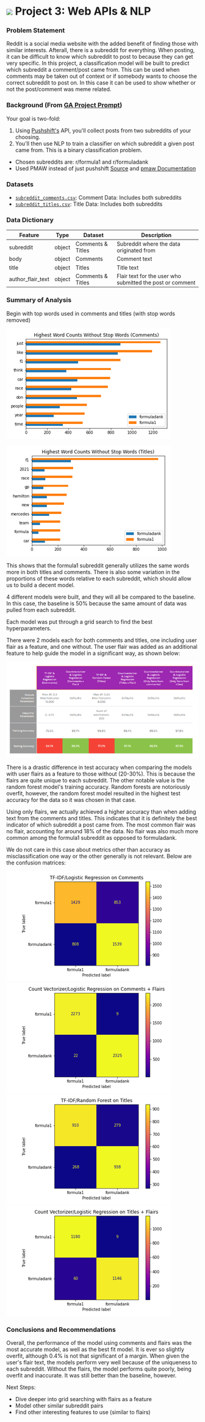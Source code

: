 # ![](https://ga-dash.s3.amazonaws.com/production/assets/logo-9f88ae6c9c3871690e33280fcf557f33.png) Project 3: Web APIs & NLP

### Problem Statement

Reddit is a social media website with the added benefit of finding those with similar interests. Afterall, there is a subreddit for everything. When posting, it can be difficult to know which subreddit to post to because they can get very specific. In this project, a classification model will be built to predict which subreddit a comment/post came from. This can be used when comments may be taken out of context or if somebody wants to choose the correct subreddit to post on. In this case it can be used to show whether or not the post/comment was meme related.

### Background (From [GA Project Prompt](https://git.generalassemb.ly/DSIR-523/project-3))

Your goal is two-fold:
1. Using [Pushshift's](https://github.com/pushshift/api) API, you'll collect posts from two subreddits of your choosing.
2. You'll then use NLP to train a classifier on which subreddit a given post came from. This is a binary classification problem.

* Chosen subreddits are: r/formula1 and r/formuladank
* Used PMAW instead of just pushshift [Source](https://medium.com/swlh/how-to-scrape-large-amounts-of-reddit-data-using-pushshift-1d33bde9286) and [pmaw Documentation](https://pypi.org/project/pmaw/)

### Datasets

* [`subreddit_comments.csv`](./data/subreddit_comments.csv): Comment Data: Includes both subreddits
* [`subreddit_titles.csv`](./data/subreddit_titles.csv): Title Data: Includes both subreddits

### Data Dictionary

|Feature|Type|Dataset|Description|
|---|---|---|---|
|subreddit|object|Comments & Titles|Subreddit where the data originated from|
|body|object|Comments|Comment text|
|title|object|Titles|Title text|
|author_flair_text|object|Comments & Titles|Flair text for the user who submitted the post or comment|

### Summary of Analysis

Begin with top words used in comments and titles (with stop words removed)

![](./images/wc_comments_no_stop.png)

![](./images/wc_no_stop.png)

This shows that the formula1 subreddit generally utilizes the same words more in both titles and comments. There is also some variation in the proportions of these words relative to each subreddit, which should allow us to build a decent model. 

4 different models were built, and they will all be compared to the baseline. In this case, the baseline is 50% because the same amount of data was pulled from each subreddit.

Each model was put through a grid search to find the best hyperparameters.

There were 2 models each for both comments and titles, one including user flair as a feature, and one without. The user flair was added as an additional feature to help guide the model in a significant way, as shown below: 

![](./images/model_metrics.PNG)

There is a drastic difference in test accuracy when comparing the models with user flairs as a feature to those without (20-30%). This is because the flairs are quite unique to each subreddit. The other notable value is the random forest model's training accuracy. Random forests are notoriously overfit, however, the random forest model resulted in the highest test accuracy for the data so it was chosen in that case. 

Using only flairs, we actually achieved a higher accuracy than when adding text from the comments and titles. This indicates that it is definitely the best indicator of which subreddit a post came from. The most common flair was no flair, accounting for around 18% of the data. No flair was also much more common among the formula1 subreddit as opposed to formuladank. 

We do not care in this case about metrics other than accuracy as misclassification one way or the other generally is not relevant. Below are the confusion matrices:

![](./images/comments_cm.png)
![](./images/comments_flairs_cm.png)
![](./images/titles_cm.png)
![](./images/titles_flairs_cm.png)


### Conclusions and Recommendations

Overall, the performance of the model using comments and flairs was the most accurate model, as well as the best fit model. It is ever so slightly overfit, although 0.4% is not that significant of a margin. When given the user's flair text, the models perform very well because of the uniqueness to each subreddit. Without the flairs, the model performs quite poorly, being overfit and inaccurate. It was still better than the baseline, however. 

Next Steps:

* Dive deeper into grid searching with flairs as a feature
* Model other similar subreddit pairs 
* Find other interesting features to use (similar to flairs)
